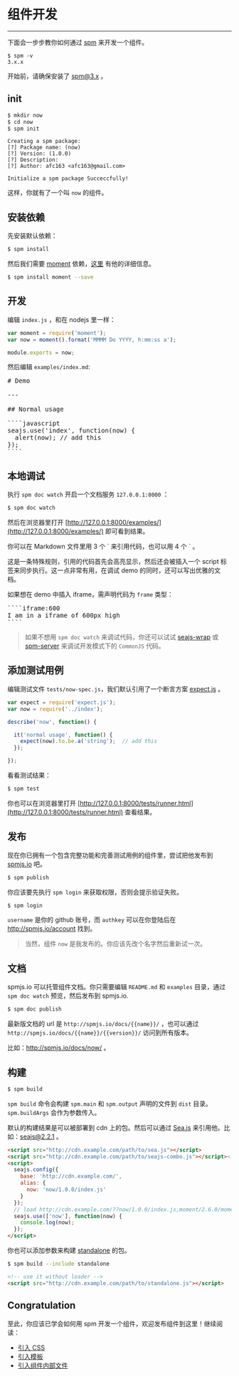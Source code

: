 # 组件开发

---

下面会一步步教你如何通过 [spm](https://github.com/spmjs/spm) 来开发一个组件。

```
$ spm -v
3.x.x
```

开始前，请确保安装了 spm@3.x 。

## init

```bash
$ mkdir now
$ cd now
$ spm init
```

```
Creating a spm package:
[?] Package name: (now)
[?] Version: (1.0.0)
[?] Description:
[?] Author: afc163 <afc163@gmail.com>

Initialize a spm package Succeccfully!
```

这样，你就有了一个叫 `now` 的组件。

## 安装依赖

先安装默认依赖：

```bash
$ spm install
```

然后我们需要 [moment](http://momentjs.com) 依赖，[这里](http://spmjs.io/package/moment) 有他的详细信息。

```bash
$ spm install moment --save
```

## 开发

编辑 `index.js` ，和在 nodejs 里一样：

```javascript
var moment = require('moment');
var now = moment().format('MMMM Do YYYY, h:mm:ss a');

module.exports = now;
```

然后编辑 `examples/index.md`:

<pre>
# Demo

---

## Normal usage

````javascript
seajs.use('index', function(now) {
  alert(now); // add this
});
````
</pre>

## 本地调试

执行 `spm doc watch` 开启一个文档服务 `127.0.0.1:8000` ：

```bash
$ spm doc watch
```

然后在浏览器里打开 [http://127.0.0.1:8000/examples/](http://127.0.0.1:8000/examples/) 即可看到结果。

你可以在 Markdown 文件里用 3 个 &#96; 来引用代码，也可以用 4 个 &#96; 。

这是一条特殊规则，引用的代码首先会高亮显示，然后还会被插入一个 script 标签来同步执行。这一点非常有用，在调试 demo 的同时，还可以写出优雅的文档。

如果想在 demo 中插入 iframe，需声明代码为 `frame` 类型：

<pre>
````iframe:600
I am in a iframe of 600px high
````
</pre>


> 如果不想用 `spm doc watch` 来调试代码，你还可以试试 [seajs-wrap](https://github.com/seajs/seajs-wrap) 或 [spm-server](https://github.com/spmjs/spm-server/) 来调试开发模式下的 `CommonJS` 代码。

## 添加测试用例

编辑测试文件 `tests/now-spec.js`，我们默认引用了一个断言方案 [expect.js](http://spmjs.io/package/expect.js) 。

```javascript
var expect = require('expect.js');
var now = require('../index');

describe('now', function() {

  it('normal usage', function() {
    expect(now).to.be.a('string');  // add this
  });

});
```

看看测试结果：

```bash
$ spm test
```

你也可以在浏览器里打开 [http://127.0.0.1:8000/tests/runner.html](http://127.0.0.1:8000/tests/runner.html) 查看结果。

## 发布

现在你已拥有一个包含完整功能和完善测试用例的组件里，尝试把他发布到 [spmjs.io](http://spmjs.io/) 吧。

```bash
$ spm publish
```

你应该要先执行 `spm login` 来获取权限，否则会提示验证失败。

```bash
$ spm login
```

`username` 是你的 github 账号，而 `authkey` 可以在你登陆后在 http://spmjs.io/account 找到。

> 当然，组件 `now` 是我发布的。你应该先改个名字然后重新试一次。

## 文档

spmjs.io 可以托管组件文档。你只需要编辑 `README.md` 和 `examples` 目录，通过 `spm doc watch` 预览，然后发布到 spmjs.io.

```bash
$ spm doc publish
```

最新版文档的 url 是 `http://spmjs.io/docs/{{name}}/` ，也可以通过 `http://spmjs.io/docs/{{name}}/{{version}}/` 访问到所有版本。

比如：http://spmjs.io/docs/now/ 。

## 构建

```bash
$ spm build
```

`spm build` 命令会构建 `spm.main` 和 `spm.output` 声明的文件到 `dist` 目录。`spm.buildArgs` 会作为参数传入。

默认的构建结果是可以被部署到 cdn 上的包。然后可以通过 [Sea.js](https://github.com/seajs/seajs/) 来引用他。比如：[seajs@2.2.1](https://raw.githubusercontent.com/seajs/seajs/2.2.1/dist/sea.js) 。


```html
<script src="http://cdn.example.com/path/to/sea.js"></script>
<script src="http://cdn.example.com/path/to/seajs-combo.js"></script><!-- If your need that -->
<script>
  seajs.config({
    base: 'http://cdn.example.com/',
    alias: {
      now: 'now/1.0.0/index.js'
    }
  });
  // load http://cdn.example.com/??now/1.0.0/index.js,moment/2.6.0/moment.js
  seajs.use(['now'], function(now) {
    console.log(now);
  });
</script>
```

你也可以添加参数来构建 [standalone](/documentation/spm-commands#spm-build) 的包。

```bash
$ spm build --include standalone
```

```html
<!-- use it without loader -->
<script src="http://cdn.example.com/path/to/standalone.js"></script>
```

## Congratulation

至此，你应该已学会如何用 spm 开发一个组件，欢迎发布组件到这里！继续阅读：

* [引入 CSS](develop-package/include-css.md)
* [引入模板](develop-package/include-template.md)
* [引入组件内部文件](develop-package/include-pkg-files.md)
